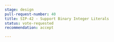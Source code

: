 ```yaml
---
stage: design
pull-request-number: 40
title: SIP-42 - Support Binary Integer Literals
status: vote-requested
recommendation: accept

---
```

